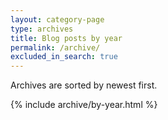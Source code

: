 ```yaml
---
layout: category-page
type: archives
title: Blog posts by year
permalink: /archive/
excluded_in_search: true
---
```


Archives are sorted by newest first.

{% include archive/by-year.html %}